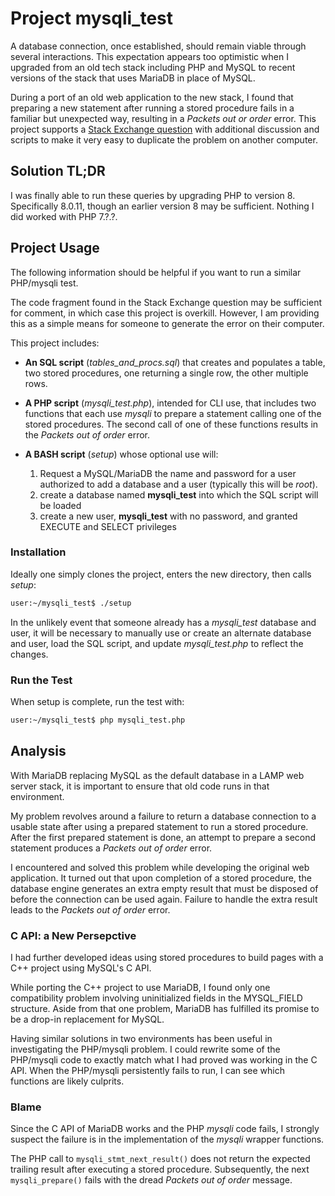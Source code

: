 # Project mysqli_test

A database connection, once established, should remain viable
through several interactions.  This expectation appears too
optimistic when I upgraded from an old tech stack including
PHP and MySQL to recent versions of the stack that uses MariaDB
in place of MySQL.

During a port of an old web application to the new stack,  I
found that preparing a new statement after running a stored
procedure fails in a familiar but unexpected way, resulting
in a *Packets out or order* error.  This project supports a
[Stack Exchange question][1] with additional discussion and 
scripts to make it very easy to duplicate the problem on
another computer.

## Solution TL;DR 

I was finally able to run these queries by upgrading PHP
to version 8.  Specifically 8.0.11, though an earlier version
8 may be sufficient.  Nothing I did worked with PHP 7.?.?.

## Project Usage

The following information should be helpful if you want to
run a similar PHP/mysqli test.

The code fragment found in the Stack Exchange question may
be sufficient for comment, in which case this project is
overkill.  However, I am providing this as a simple means for
someone to generate the error on their computer.

This project includes:

- **An SQL script** (*tables_and_procs.sql*) that creates and
  populates a table, two stored procedures, one returning a
  single row, the other multiple rows.

- **A PHP script** (*mysqli_test.php*), intended for CLI use,
  that includes two functions that each use *mysqli* to prepare
  a statement calling one of the stored procedures.  The second
  call of one of these functions results in the *Packets out of
  order* error.

- **A BASH script** (*setup*) whose optional use will:
  1. Request a MySQL/MariaDB the name and password for a
     user authorized to add a database and a user (typically
     this will be *root*).
  1. create a database named **mysqli_test** into which the SQL
     script will be loaded
  1. create a new user, **mysqli_test** with no password, and
     granted EXECUTE and SELECT privileges

### Installation

Ideally one simply clones the project, enters the new directory,
then calls *setup*:

~~~sh
user:~/mysqli_test$ ./setup
~~~

In the unlikely event that someone already
has a *mysqli_test* database and user, it will be necessary to
manually use or create an alternate database and user, load the
SQL script, and update *mysqli_test.php* to reflect the changes.

### Run the Test

When setup is complete, run the test with:

~~~sh
user:~/mysqli_test$ php mysqli_test.php
~~~

## Analysis

With MariaDB replacing MySQL as the default database in a
LAMP web server stack, it is important to ensure that old code
runs in that environment.

My problem revolves around a failure to return a database
connection to a usable state after using a prepared statement
to run a stored procedure.  After the first prepared statement
is done, an attempt to prepare a second statement produces a
*Packets out of order* error.  

I encountered and solved this problem while developing the
original web application.  It turned out that upon completion of
a stored procedure, the database engine generates an extra empty
result that must be disposed of before the connection can be used
again.  Failure to handle the extra result leads to the *Packets
out of order* error.

### C API: a New Persepctive

I had further developed ideas using stored procedures to build
pages with a C++ project using MySQL's C API.

While porting the C++ project to use MariaDB, I found only one
compatibility problem involving uninitialized fields in the
MYSQL_FIELD structure.  Aside from that one problem, MariaDB has
fulfilled its promise to be a drop-in replacement for MySQL.

Having similar solutions in two environments has been useful
in investigating the PHP/mysqli problem.  I could rewrite some
of the PHP/mysqli code to exactly match what I had proved was
working in the C API.  When the PHP/mysqli persistently fails
to run, I can see which functions are likely culprits.

### Blame

Since the C API of MariaDB works and the PHP *mysqli* code
fails, I strongly suspect the failure is in the implementation
of the *mysqli* wrapper functions.

The PHP call to `mysqli_stmt_next_result()` does not return
the expected trailing result after executing a stored procedure.
Subsequently, the next `mysqli_prepare()` fails with the dread
*Packets out of order* message.

[1]: https://stackoverflow.com/questions/69368867/what-is-the-best-practice-for-calling-stored-procedures-using-the-php-mysqli-int "so_post"
